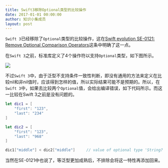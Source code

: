 ```yaml
---
title: Swift3移除Optional类型的比较操作
date: 2017-01-01 00:00:00
author: 知识小集成员
layout: post
---
```



`Swift 3`已经移除了`Optional`类型的比较操作，这在[Swift evolution SE-0121: Remove Optional Comparison Operators](https://github.com/apple/swift-evolution/blob/master/proposals/0121-remove-optional-comparison-operators.md)这条中明确了这一点。

在`Swift 3`之前，标准库定义了4个操作符以支持`Optional`类型，如下图所示。

![](https://github.com/southpeak/iOS-tech-set/blob/master/images/2017/01/14-1-1.png?raw=true)

不过`Swift 3`中，由于泛型不支持条件一致性判断，即没有通用的方法来定义在比较nil和非nil值时，应该得到怎样的值，所以实际结果可能不是预期的。所以，在`Swift 3`中，如果去比较两个`Optional`值，会给出编译错误，如下代码所示。而这一比较在Swift 3之前是没有问题的。

```swift
let dic1 = [
    "first": "123",
    "last": "234"
]

let dic2 = [
    "first": "123",
    "last": "968"
]

dic1["middle"] < dic2["middle"]		// value of optional type 'String?' not unwrapped; did you mean to use '!' or '?'?
```

当然在SE-0121中也说了，等泛型更加成熟后，不排除会将这一特性再添加回来。
